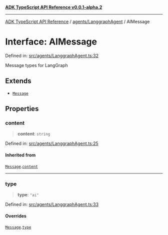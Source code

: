 [**ADK TypeScript API Reference v0.0.1-alpha.2**](../../../README.md)

***

[ADK TypeScript API Reference](../../../modules.md) / [agents/LanggraphAgent](../README.md) / AIMessage

# Interface: AIMessage

Defined in: [src/agents/LanggraphAgent.ts:32](https://github.com/njraladdin/adk-typescript/blob/main/src/agents/LanggraphAgent.ts#L32)

Message types for LangGraph

## Extends

- [`Message`](Message.md)

## Properties

### content

> **content**: `string`

Defined in: [src/agents/LanggraphAgent.ts:25](https://github.com/njraladdin/adk-typescript/blob/main/src/agents/LanggraphAgent.ts#L25)

#### Inherited from

[`Message`](Message.md).[`content`](Message.md#content)

***

### type

> **type**: `"ai"`

Defined in: [src/agents/LanggraphAgent.ts:33](https://github.com/njraladdin/adk-typescript/blob/main/src/agents/LanggraphAgent.ts#L33)

#### Overrides

[`Message`](Message.md).[`type`](Message.md#type)
